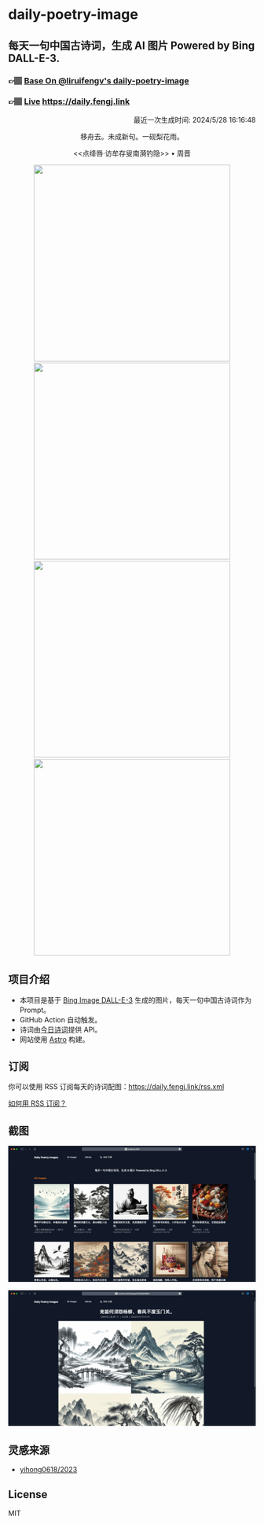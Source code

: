 
# daily-poetry-image

## 每天一句中国古诗词，生成 AI 图片 Powered by Bing DALL-E-3.

### 👉🏽 [Base On @liruifengv's daily-poetry-image](https://github.com/liruifengv/daily-poetry-image)

### 👉🏽 [Live](https://daily.fengj.link) https://daily.fengj.link

<p align="right">
  最近一次生成时间: 2024/5/28 16:16:48
</p>
<p align="center">
移舟去。未成新句。一砚梨花雨。
</p>
<p align="center">
<<点绛唇·访牟存叟南漪钓隐>> • 周晋
</p>
<p align="center">
<img src="https://tse3.mm.bing.net/th/id/OIG4.VLfvnfKuWWhXxeYZ08eZ" height="400" width="400" />
<img src="https://tse1.mm.bing.net/th/id/OIG4.ZdQo7sbsPerGnrvljKgp" height="400" width="400" />
<img src="https://tse4.mm.bing.net/th/id/OIG4.h7h1Ej.hLEwD_Bpwy3Y." height="400" width="400" />
<img src="https://tse2.mm.bing.net/th/id/OIG4.Emz55P2n.Yz9.g1Cg0nH" height="400" width="400" />
</p>

## 项目介绍

-   本项目是基于 [Bing Image DALL-E-3](https://www.bing.com/images/create) 生成的图片，每天一句中国古诗词作为 Prompt。
-   GitHub Action 自动触发。
-   诗词由[今日诗词](https://www.jinrishici.com/)提供 API。
-   网站使用 [Astro](https://astro.build) 构建。

## 订阅

你可以使用 RSS 订阅每天的诗词配图：https://daily.fengj.link/rss.xml

[如何用 RSS 订阅？](https://zhuanlan.zhihu.com/p/55026716)

## 截图

![图片列表](./screenshots/Snipaste_2023-12-28_21-00-26.png)

![图片详情](./screenshots/Snipaste_2023-12-28_21-00-53.png)

## 灵感来源

-   [yihong0618/2023](https://github.com/yihong0618/2023)

## License

MIT
